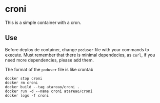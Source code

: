 # croni

This is a simple container with a cron.

## Use

Before deploy de container, change `poduser` file with your commands to execute. Must remember that there is minimal dependecies, as `curl`, if you need more dependencies, please add them.

The format of the `poduser` file is like crontab

```
docker stop croni
docker rm croni
docker build --tag atareao/croni .
docker run -d --name croni atareao/croni
docker logs -f croni
```
